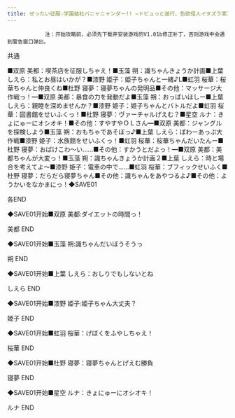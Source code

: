 ```yaml
---
title: ぜったい征服☆学園結社パニャニャンダー!! ―ドピュっと遂行、色欲怪人イタズラ実習エロ作戦！―攻略
---
```


                注：开始攻略前，必须先下载并安装游戏的V1.01b修正补丁，否则游戏中会遇到警告窗口弹出。

共通

■双原 美都：喫茶店を征服しちゃえ！■玉藻 朔：識ちゃんきょうか計画■上葉 しえら：私とお昼はいかが？■漆野 姫子：姫子ちゃんと一緒♪L■虹羽 桜華：桜華ちゃんと仲良くね■杜野 寝夢：寝夢ちゃんの発明品■その他：マッサージ大作戦っ！━■双原 美都：暴食の力を発動だよ■玉藻 朔：おっぱいほしー■上葉 しえら：親睦を深めませんか？■漆野 姫子：姫子ちゃんとバトルだよ■虹羽 桜華：図書館をせいふくっ！■杜野 寝夢：ヴァーチャルげえむ？■星空 ルナ：きょにゅーにオシオキ！■その他：すやすやＯＬさん━■双原 美都：ジャングルを探検しよう■玉藻 朔：おもちゃであそぼっ♪■上葉 しえら：ぱわーあっぷ大作戦■漆野 姫子：水族館をせいふくっ！■虹羽 桜華：桜華ちゃんだいたんー■杜野 寝夢：おばけこわ～い……■その他：すかうとだよっ！━■双原 美都：美都ちゃんが大変っ！■玉藻 朔：識ちゃんきょうか計画２■上葉 しえら：時と場合を考えてよ～■漆野 姫子：電車の中で……■虹羽 桜華：ブフィックせいふく■杜野 寝夢：だらだら寝夢ちゃん■その他：識ちゃんをあやつるよ♪■その他：ようかいをなかまにっ！◆SAVE01

各END

◆SAVE01开始■双原 美都:ダイエットの時間っ！

美都 END

◆SAVE01开始■玉藻 朔:識ちゃんだいぼうそうっ

朔 END

◆SAVE01开始■上葉 しえら：おしりでもしないとね

しえら END

◆SAVE01开始■漆野 姫子:姫子ちゃん大丈夫？

姫子 END

◆SAVE01开始■虹羽 桜華：げぼくをふやしちゃえ！

桜華 END

◆SAVE01开始■杜野 寝夢：寝夢ちゃんとげえむ勝負

寝夢 END

◆SAVE01开始■星空 ルナ：きょにゅーにオシオキ！

ルナ END
              
